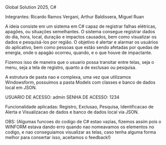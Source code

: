 Global Solution 2025, C#

Integrantes:
Ricardo Ramos Vergani, 
Arthur Baldissera, 
Miguel Ruan


A ideia consiste em um sistema em C# capaz de registrar falhas elétricas, apagões, ou situações semelhantes. O sistema consegue registrar dados do dia, hora, local, duração e impactos causados, bem como visualizar os dados e pesquisá-los por região.
O objetivo é alertar e alarmar os usuários do aplicativo, bem como pessoas que estão sendo afetadas por quedas de energia, onde o apagão ocorreu, quando, e o que houve de impactante. 


Fizemos isso de maneira que o usuario possa transitar entre telas, seja o menu, seja a tela de registro, quanto a de exclusao ou pesquisa.

A estrutura de pasta nao e complexa, uma vez que utilizamos Windowsform, possuimos a pasta Models com classes e banco de dados local em JSON.

USUARIO DE ACESSO: admin
SENHA DE ACESSO: 1234

Funcionalidade aplicadas: 
Registro, Exclusao, Pesquisa, Identificacao de Alerta e Visualizacao de dados e banco de dados local via JSON. 



OBS: (Algumas funcoes do codigo de C# estao vazias, fizemos assim pois o WINFORM estava dando erro quando nao nomeavamos os elementos no codigo, e nao conseguiamos visualizar as telas, caso tenha alguma forma melhor para consertar isso, aceitamos o feedback!)
